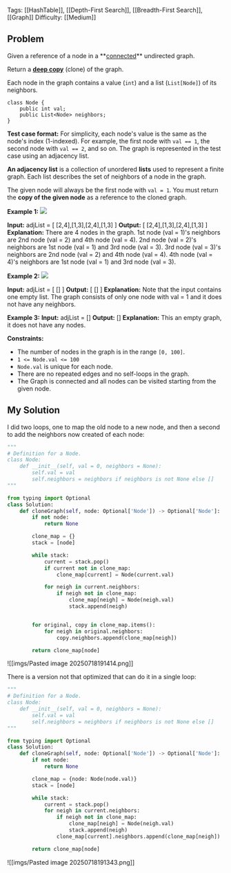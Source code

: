 Tags: [[HashTable]], [[Depth-First Search]], [[Breadth-First Search]], [[Graph]]
Difficulty: [[Medium]]
## Problem
Given a reference of a node in a **[connected](https://en.wikipedia.org/wiki/Connectivity_\(graph_theory\)#Connected_graph)** undirected graph.

Return a [**deep copy**](https://en.wikipedia.org/wiki/Object_copying#Deep_copy) (clone) of the graph.

Each node in the graph contains a value (`int`) and a list (`List[Node]`) of its neighbors.

```
class Node {
    public int val;
    public List<Node> neighbors;
}
```

**Test case format:**
For simplicity, each node's value is the same as the node's index (1-indexed). For example, the first node with `val == 1`, the second node with `val == 2`, and so on. The graph is represented in the test case using an adjacency list.

**An adjacency list** is a collection of unordered **lists** used to represent a finite graph. Each list describes the set of neighbors of a node in the graph.

The given node will always be the first node with `val = 1`. You must return the **copy of the given node** as a reference to the cloned graph.

**Example 1:**
![](https://assets.leetcode.com/uploads/2019/11/04/133_clone_graph_question.png)

**Input:** adjList = [ [2,4],[1,3],[2,4],[1,3] ]
**Output:** [ [2,4],[1,3],[2,4],[1,3] ]
**Explanation:** There are 4 nodes in the graph.
1st node (val = 1)'s neighbors are 2nd node (val = 2) and 4th node (val = 4).
2nd node (val = 2)'s neighbors are 1st node (val = 1) and 3rd node (val = 3).
3rd node (val = 3)'s neighbors are 2nd node (val = 2) and 4th node (val = 4).
4th node (val = 4)'s neighbors are 1st node (val = 1) and 3rd node (val = 3).

**Example 2:**
![](https://assets.leetcode.com/uploads/2020/01/07/graph.png)

**Input:** adjList = [ [] ]
**Output:** [ [] ]
**Explanation:** Note that the input contains one empty list. The graph consists of only one node with val = 1 and it does not have any neighbors.

**Example 3:**
**Input:** adjList = []
**Output:** []
**Explanation:** This an empty graph, it does not have any nodes.

**Constraints:**
- The number of nodes in the graph is in the range `[0, 100]`.
- `1 <= Node.val <= 100`
- `Node.val` is unique for each node.
- There are no repeated edges and no self-loops in the graph.
- The Graph is connected and all nodes can be visited starting from the given node.

## My Solution
I did two loops, one to map the old node to a new node, and then a second to add the neighbors now created of each node:

```python
"""
# Definition for a Node.
class Node:
    def __init__(self, val = 0, neighbors = None):
        self.val = val
        self.neighbors = neighbors if neighbors is not None else []
"""

from typing import Optional
class Solution:
    def cloneGraph(self, node: Optional['Node']) -> Optional['Node']:
        if not node:
            return None

        clone_map = {}
        stack = [node]

        while stack:
            current = stack.pop()
            if current not in clone_map:
                clone_map[current] = Node(current.val)

            for neigh in current.neighbors:
                if neigh not in clone_map:
                    clone_map[neigh] = Node(neigh.val)
                    stack.append(neigh)


        for original, copy in clone_map.items():
            for neigh in original.neighbors:
                copy.neighbors.append(clone_map[neigh])

        return clone_map[node]
```

![[imgs/Pasted image 20250718191414.png]]

There is a version not that optimized that can do it in a single loop:
```python
"""
# Definition for a Node.
class Node:
    def __init__(self, val = 0, neighbors = None):
        self.val = val
        self.neighbors = neighbors if neighbors is not None else []
"""

from typing import Optional
class Solution:
    def cloneGraph(self, node: Optional['Node']) -> Optional['Node']:
        if not node:
            return None

        clone_map = {node: Node(node.val)}
        stack = [node]

        while stack:
            current = stack.pop()
            for neigh in current.neighbors:
                if neigh not in clone_map:
                    clone_map[neigh] = Node(neigh.val)
                    stack.append(neigh)
                clone_map[current].neighbors.append(clone_map[neigh])

        return clone_map[node]
```

![[imgs/Pasted image 20250718191343.png]]

